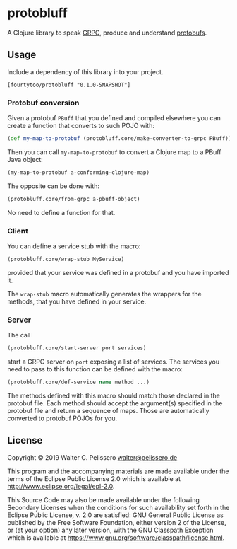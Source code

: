 # protobluff

A Clojure library to speak [GRPC](https://grpc.io), produce and
understand
[protobufs](https://developers.google.com/protocol-buffers).


## Usage

Include a dependency of this library into your project.

```
[fourtytoo/protobluff "0.1.0-SNAPSHOT"]
```


### Protobuf conversion

Given a protobuf `PBuff` that you defined and compiled elsewhere you
can create a function that converts to such POJO with:

```clojure
(def my-map-to-protobuf (protobluff.core/make-converter-to-grpc PBuff))
```

Then you can call `my-map-to-protobuf` to convert a Clojure map to
a PBuff Java object:

```clojure
(my-map-to-protobuf a-conforming-clojure-map)
```

The opposite can be done with:

```clojure
(protobluff.core/from-grpc a-pbuff-object)
```

No need to define a function for that.


### Client

You can define a service stub with the macro:

```clojure
(protobluff.core/wrap-stub MyService)
```

provided that your service was defined in a protobuf and you have
imported it.

The `wrap-stub` macro automatically generates the wrappers for the
methods, that you have defined in your service.


### Server

The call

```clojure
(protobluff.core/start-server port services)
```

start a GRPC server on `port` exposing a list of services.  The
services you need to pass to this function can be defined with the
macro:

```clojure
(protobluff.core/def-service name method ...)
```

The methods defined with this macro should match those declared in the
protobuf file.  Each method should accept the argument(s) specified in
the protobuf file and return a sequence of maps.  Those are
automatically converted to protobuf POJOs for you.



## License

Copyright © 2019 Walter C. Pelissero <walter@pelissero.de>

This program and the accompanying materials are made available under the
terms of the Eclipse Public License 2.0 which is available at
http://www.eclipse.org/legal/epl-2.0.

This Source Code may also be made available under the following Secondary
Licenses when the conditions for such availability set forth in the Eclipse
Public License, v. 2.0 are satisfied: GNU General Public License as published by
the Free Software Foundation, either version 2 of the License, or (at your
option) any later version, with the GNU Classpath Exception which is available
at https://www.gnu.org/software/classpath/license.html.
